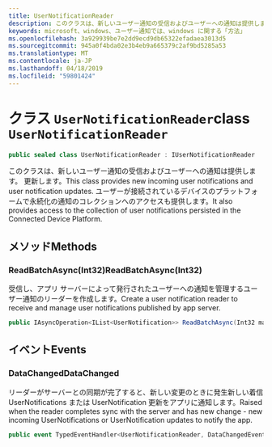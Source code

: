 ```yaml
---
title: UserNotificationReader
description: このクラスは、新しいユーザー通知の受信およびユーザーへの通知は提供します。 更新します。 ユーザーが接続されているデバイスのプラットフォームで永続化の通知のコレクションへのアクセスも提供します。
keywords: microsoft、windows、ユーザー通知では、windows に関する「方法」
ms.openlocfilehash: 3a929939be7e2dd9ecd9db65322efadaea3013d5
ms.sourcegitcommit: 945a0f4bda02e3b4eb9a665379c2af9bd5285a53
ms.translationtype: MT
ms.contentlocale: ja-JP
ms.lasthandoff: 04/18/2019
ms.locfileid: "59801424"
---
```

# <a name="class-usernotificationreader"></a><span data-ttu-id="98840-105">クラス `UserNotificationReader`</span><span class="sxs-lookup"><span data-stu-id="98840-105">class `UserNotificationReader`</span></span>

```C#
public sealed class UserNotificationReader : IUserNotificationReader
```

<span data-ttu-id="98840-106">このクラスは、新しいユーザー通知の受信およびユーザーへの通知は提供します。 更新します。</span><span class="sxs-lookup"><span data-stu-id="98840-106">This class provides new incoming user notifications and user notification updates.</span></span> <span data-ttu-id="98840-107">ユーザーが接続されているデバイスのプラットフォームで永続化の通知のコレクションへのアクセスも提供します。</span><span class="sxs-lookup"><span data-stu-id="98840-107">It also provides access to the collection of user notifications persisted in the Connected Device Platform.</span></span>  

## <a name="methods"></a><span data-ttu-id="98840-108">メソッド</span><span class="sxs-lookup"><span data-stu-id="98840-108">Methods</span></span>

### <a name="readbatchasyncint32"></a><span data-ttu-id="98840-109">ReadBatchAsync(Int32)</span><span class="sxs-lookup"><span data-stu-id="98840-109">ReadBatchAsync(Int32)</span></span> 
<span data-ttu-id="98840-110">受信し、アプリ サーバーによって発行されたユーザーへの通知を管理するユーザー通知のリーダーを作成します。</span><span class="sxs-lookup"><span data-stu-id="98840-110">Create a user notification reader to receive and manage user notifications published by app server.</span></span>
```C#
public IAsyncOperation<IList<UserNotification>> ReadBatchAsync(Int32 maxBatchSize)
```

## <a name="events"></a><span data-ttu-id="98840-111">イベント</span><span class="sxs-lookup"><span data-stu-id="98840-111">Events</span></span>


### <a name="datachanged"></a><span data-ttu-id="98840-112">DataChanged</span><span class="sxs-lookup"><span data-stu-id="98840-112">DataChanged</span></span>
<span data-ttu-id="98840-113">リーダーがサーバーとの同期が完了すると、新しい変更のときに発生新しい着信 UserNotifications または UserNotification 更新をアプリに通知します。</span><span class="sxs-lookup"><span data-stu-id="98840-113">Raised when the reader completes sync with the server and has new change - new incoming UserNotifications or UserNotification updates to notify the app.</span></span> 

```C#
public event TypedEventHandler<UserNotificationReader, DataChangedEventArgs> DataChanged
```
